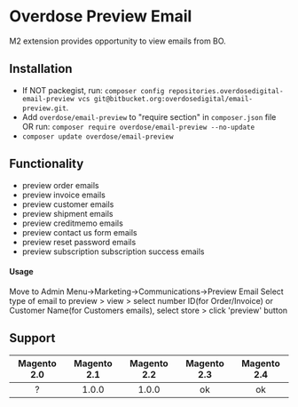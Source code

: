 # Overdose Preview Email

M2 extension provides opportunity to view emails from BO.

## Installation
- If NOT packegist, run: `composer config repositories.overdosedigital-email-preview vcs git@bitbucket.org:overdosedigital/email-preview.git`.
- Add `overdose/email-preview` to "require section" in `composer.json` file OR run: `composer require overdose/email-preview --no-update`
- `composer update overdose/email-preview`

## Functionality
- preview order emails
- preview invoice emails
- preview customer emails
- preview shipment emails
- preview creditmemo emails
- preview contact us form emails
- preview reset password emails
- preview subscription subscription success emails

#### Usage
Move to Admin Menu->Marketing->Communications->Preview Email
Select type of email to preview > view > select number ID(for Order/Invoice) or Customer Name(for Customers emails), select store > click 'preview' button 

## Support
Magento 2.0 | Magento 2.1 | Magento 2.2 | Magento 2.3 | Magento 2.4
:---: | :---: | :---: | :---: | :---:
? | 1.0.0 | 1.0.0 | ok | ok
